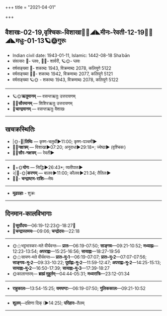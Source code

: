 +++
title = "2021-04-01"

+++
## वैशाखः-02-19,वृश्चिकः-विशाखा🌛🌌◢◣मीनः-रेवती-12-19🌌🌞◢◣मधुः-01-13🪐🌞गुरुः
- Indian civil date: 1943-01-11, Islamic: 1442-08-18 Shaʿbān
- संवत्सरः 🌛- प्लवः, 🌌🌞- शार्वरी, 🪐🌞- प्लवः
- वर्षसङ्ख्या 🌛- शकाब्दः 1943, विक्रमाब्दः 2078, कलियुगे 5122
- वर्षसङ्ख्या 🌌🌞- शकाब्दः 1942, विक्रमाब्दः 2077, कलियुगे 5121
- वर्षसङ्ख्या 🪐🌞 - शकाब्दः 1943, विक्रमाब्दः 2078, कलियुगे 5122
___________________
- 🪐🌞**ऋतुमानम्** — वसन्तऋतुः उत्तरायणम्
- 🌌🌞**सौरमानम्** — शिशिरऋतुः उत्तरायणम्
- 🌛**चान्द्रमानम्** — वसन्तऋतुः वैशाखः
___________________


## खचक्रस्थितिः
- |🌞-🌛|**तिथिः** — कृष्ण-चतुर्थी►11:00; कृष्ण-पञ्चमी►  
- 🌌🌛**नक्षत्रम्** — विशाखा►07:20; अनूराधा►29:18*; ज्येष्ठा► (वृश्चिकः)  
- 🌌🌞**सौर-नक्षत्रम्** — रेवती►  
___________________
- 🌛+🌞**योगः** — सिद्धिः►26:43*; व्यतीपातः►  
- २|🌛-🌞|**करणम्** — बालवः►11:00; कौलवः►21:34; तैतिलः►  
- 🌌🌛- **चन्द्राष्टम-राशिः**—मेषः  
___________________
- **मूढग्रहाः** - शुक्रः
___________________


## दिनमान-कालविभागाः
- 🌅**सूर्योदयः**—06:19-12:23🌞️-18:27🌇  
- 🌛**चन्द्रास्तमयः**—09:06; **चन्द्रोदयः**—22:18  
___________________
- 🌞⚝भट्टभास्कर-मते वीर्यवन्तः— **प्रातः**—06:19-07:50; **साङ्गवः**—09:21-10:52; **मध्याह्नः**—12:23-13:54; **अपराह्णः**—15:25-16:56; **सायाह्नः**—18:27-19:56  
- 🌞⚝सायण-मते वीर्यवन्तः— **प्रातः-मु॰1**—06:19-07:07; **प्रातः-मु॰2**—07:07-07:56; **साङ्गवः-मु॰2**—09:33-10:22; **पूर्वाह्णः-मु॰2**—11:59-12:47; **अपराह्णः-मु॰2**—14:25-15:13; **सायाह्नः-मु॰2**—16:50-17:39; **सायाह्नः-मु॰3**—17:39-18:27  
- 🌞कालान्तरम्— **ब्राह्मं मुहूर्तम्**—04:44-05:31; **मध्यरात्रिः**—23:12-01:34  
___________________
- **राहुकालः**—13:54-15:25; **यमघण्टः**—06:19-07:50; **गुलिककालः**—09:21-10:52  
___________________
- **शूलम्**—दक्षिणा दिक् (►14:25); **परिहारः**–तैलम्  
___________________

